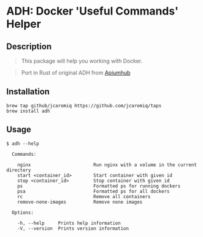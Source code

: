 # ADH: Docker 'Useful Commands' Helper


##  Description

> This package will help you working with Docker.

> Port in Rust of original ADH from [Apiumhub](https://github.com/ApiumhubOpenSource/adh)
  
    

##  Installation

```
brew tap github/jcaromiq https://github.com/jcaromiq/taps
brew install adh
```
   
  
## Usage

```
$ adh --help

  Commands:

    nginx                       Run nginx with a volume in the current directory 
    start <container_id>        Start container with given id
    stop <container_id>         Stop container with given id
    ps                          Formatted ps for running dockers
    psa                         Formatted ps for all dockers
    rc                          Remove all containers
    remove-none-images          Remove none images

  Options:

    -h, --help     Prints help information
    -V, --version  Prints version information
```
